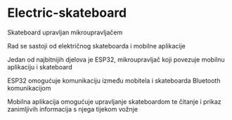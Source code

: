 # Electric-skateboard

Skateboard upravljan mikroupravljačem


Rad se sastoji od električnog skateboarda i mobilne aplikacije

Jedan od najbitnijih djelova je ESP32, mikroupravljač koji povezuje mobilnu aplikaciju i skateboard

ESP32 omogućuje komunikaciju između mobitela i skateboarda Bluetooth komunikacijom

Mobilna aplikacija omogućuje upravljanje skateboardom te čitanje i prikaz zanimljivih informacija s njega tijekom vožnje
